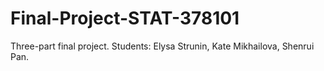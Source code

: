 # Final-Project-STAT-378101
Three-part final project. Students: Elysa Strunin, Kate Mikhailova, Shenrui Pan.
